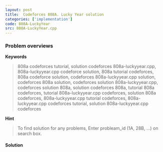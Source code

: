 ```yaml
---
layout: post
title:  Codeforces 808A. Lucky Year solution
categories: ['implementation']
code: 808A-LuckyYear
src: 808A-LuckyYear.cpp
---
```

### **Problem overviews**

**Keywords**
> 808a codeforces tutorial, solution codeforces 808a-luckyyear.cpp, 808a-luckyyear.cpp codeforce solution, 808a tutorial codeforces, 808a codeforce solution, codeforces 808a-luckyyear.cpp solution, codeforces 808a solution, codeforces solution 808a-luckyyear.cpp, codeforces solution 808a, solution codeforces 808a, tutorial 808a codeforces, tutorial 808a-luckyyear.cpp codeforces, solution 808a codeforces, 808a-luckyyear.cpp tutorial codeforces, 808a-luckyyear.cpp codeforces tutorial, solution 808a-luckyyear.cpp codeforces

**Hint**
> To find solution for any problems, Enter probleam_id (1A, 28B, ...) on search box. 

#### **Solution**



